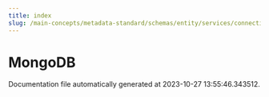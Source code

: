 ```yaml
---
title: index
slug: /main-concepts/metadata-standard/schemas/entity/services/connections/database/mongodb
---
```


# MongoDB

Documentation file automatically generated at 2023-10-27 13:55:46.343512.
